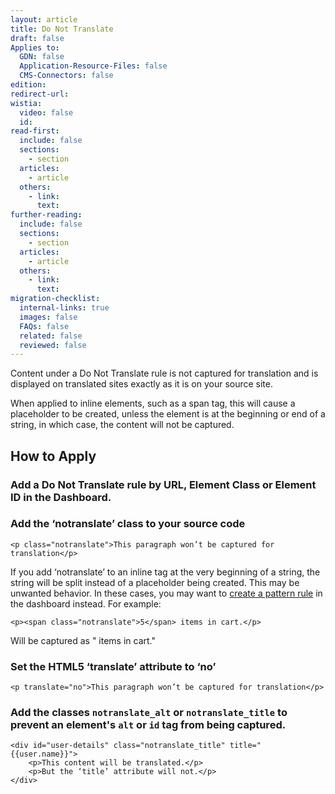```yaml
---
layout: article
title: Do Not Translate
draft: false
Applies to:
  GDN: false
  Application-Resource-Files: false
  CMS-Connectors: false
edition:
redirect-url:
wistia:
  video: false
  id:
read-first:
  include: false
  sections:
    - section
  articles:
    - article
  others:
    - link:
      text:
further-reading:
  include: false
  sections:
    - section
  articles:
    - article
  others:
    - link:
      text:
migration-checklist:
  internal-links: true
  images: false
  FAQs: false
  related: false
  reviewed: false
---
```


Content under a Do Not Translate rule is not captured for translation and is displayed on translated sites exactly as it is on your source site.

When applied to inline elements, such as a span tag, this will cause a placeholder to be created, unless the element is at the beginning or end of a string, in which case, the content will not be captured.

## How to Apply


### Add a Do Not Translate rule by URL, Element Class or Element ID in the Dashboard.


### Add the ‘notranslate’ class to your source code

~~~
<p class="notranslate">This paragraph won’t be captured for translation</p>
~~~

If you add ‘notranslate’ to an inline tag at the very beginning of a string, the string will be split instead of a placeholder being created. This may be unwanted behavior. In these cases, you may want to [create a pattern rule](/knowledge-base/articles/create-and-manage-patterns-gdn/) in the dashboard instead. For example:

~~~
<p><span class="notranslate">5</span> items in cart.</p>
~~~

Will be captured as " items in cart."

### Set the HTML5 ‘translate’ attribute to ‘no’

~~~
<p translate="no">This paragraph won’t be captured for translation</p>
~~~

### Add the classes `notranslate_alt` or `notranslate_title` to prevent an element's `alt` or `id` tag from being captured.

~~~
<div id="user-details" class="notranslate_title" title="{{user.name}}">
	<p>This content will be translated.</p>
	<p>But the ‘title’ attribute will not.</p>
</div>
~~~
